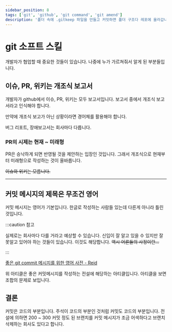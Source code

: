 ```yaml
---
sidebar_position: 8
tags: ['git', 'github', 'git command', 'git amend']
description: '폴더 속에 .gitkeep 파일을 만들고 커밋하면 폴더 구조다 레포에 올라갑니다.'
---
```


# git 소프트 스킬

개발자가 협업할 때 중요한 것들이 있습니다. 나중에 누가 가르쳐줘서 알게 된 부분들입니다.

<!-- https://yozm.wishket.com/magazine/detail/2007/ -->

<!-- https://yozm.wishket.com/magazine/detail/2095/ -->

## 이슈, PR, 위키는 개조식 보고서

개발자가 github에서 이슈, PR, 위키는 모두 보고서입니다. 보고서 중에서 개조식 보고서라고 인식해야 합니다.

만약에 개조식 보고가 아닌 상황이라면 경어체를 활용해야 합니다.

버그 리포트, 장애보고서는 회사마다 다릅니다.

### PR의 시제는 현재 ~ 미래형

PR은 승낙하게 되면 반영될 것을 제안하는 입장인 것입니다. 그래서 개조식으로 현재부터 미래형으로 작성하는 것이 올바릅니다.

~~이슈와 위키는 모릅니다.~~

---

## 커밋 메시지의 제목은 무조건 영어

커밋 메시지는 영어가 기본입니다. 한글로 작성하는 사람들 있는데 다른게 아니라 틀린 것입니다.

:::caution 참고

실제로는 회사마다 다를 거라고 예상할 수 있습니다. 신입이 잘 알고 있을 수 있지만 잘못알고 있어야 하는 것들이 있습니다. 이것도 해당합니다. ~~역시 어른들의 사정이란...~~

:::

[좋은 git commit 메시지를 위한 영어 사전 - Reid](https://blog.ull.im/engineering/2019/03/10/logs-on-git.html)

위 아티클은 좋은 커밋메시지를 작성하는 전설에 해당하는 아티클입니다. 아티클을 보면 조합의 문제로 보입니다.

## 결론

커밋은 코드의 부분입니다. 주석이 코드의 부분인 것처럼 커밋도 코드의 부분입니다. 전설에 의하면 200 ~ 300 커밋 정도 된 브랜치를 커밋 메시지가 조금 어색하다고 브랜치 삭제하는 회사도 있다고 합니다.

<!-- ## 결론 -->

<!--
코드 퀄리티보다 커밋 퀄리티가 더 중요합니다. 같은 코드는 누구나 작성할 수 있습니다. 커밋 메시지가 조금만 미흡해보인다고 생각하면 커밋 메시지 때문에 PR 200 ~ 300 커밋 있어도 삭제하는 경우는 자주 있습니다. ~~여기서 더 신기한 것은 Squash merge합니다. ~~

## rebase merge가 기본설정

브랜치는 무조건 rebase merge가 기본입니다. 커밋 히스토리를 보면 삐져나오는 브랜치는 현재 회사에서 작업 진행 중인 브랜치말고 없어야 합니다. 마치 이 회사는 브랜칭이라는 것도 모르나? 이런 생각이 들정도로 병적인 것처럼 보이는 회사가 표준입니다.

보통 신입 엔지니어 혼자 일하는 것으로 시작하고 연차 별로 없거나 능력없는 엔지니어들이 많으면 히스토리가 무슨 협업전략을 활용했는지 보입니다. 올바른 히스토리는 전략이 보이면 안됩니다.

만약 여러분이 회사에 입사를 하면 가장 먼저 확인해야 하는 것 중 하나 싫든 좋든 알게 되지만 회사의 커밋 히스토리입니다.

회사의 커밋 히스토리를 보고 하나의 브랜치만 존재하는 rebase merge만 사용하지 않는 다면 퇴사를 고려해야 합니다. CTO 자질이 현격히 부족한 것입니다.

## git conflict === 시말서

규모가 크든 작든 상관 없습니다. 바로 동료가 스크린샷부터 올리고 시말서 제출하게 시킬 것입니다. 항상 조심하고 항상 중심 브랜치에서 pull하는 거 잊지 말도록 합시다. 감봉 당합니다.

개발자의 세계 연차와 상관없이 코드에 대해서 편하게 이야기 할 수 있다고 다들 뭐 착각하고 있는데 이곳은 회사입니다. 개발자는 엄격하면 곤란한 직무라는데 그런 이상한 소리하면 더 크게 혼납니다.

개발자의 자질이 현격히 부족한 것입니다. 개인 프로젝트하면서 혼자서 가끔 발생하지만 회사에서는 심각한 중죄입니다. 절대 가볍게 넘기면 안 됩니다.

내부에 devops 엔지니어가 잘못했어도 시말서 올려야 합니다. -->
